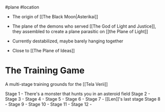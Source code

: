 #plane #location 

- The origin of [[The Black Moon|Asterikai]]

- The plane of the demons who served [[The God of Light and Justice]], they assembled to create a plane parasitic on [[the Plane of Light]]
- Currently destabilized, maybe barely hanging together 
- Close to [[The Plane of Ideas]]
# The Training Game
A multi-stage training grounds for the [[Tela Verii]] 

Stage 1 - There's a monster that hunts you in an asteroid field
Stage 2 - 
Stage 3 - 
Stage 4 - 
Stage 5 - 
Stage 6 - 
Stage 7 - [[Len]]'s last stage 
Stage 8 -
Stage 9 - 
Stage 10 - 
Stage 11 - 
Stage 12 -